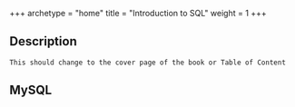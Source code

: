 +++
archetype = "home"
title = "Introduction to SQL"
weight = 1
+++


## Description 
    This should change to the cover page of the book or Table of Content
## MySQL 


